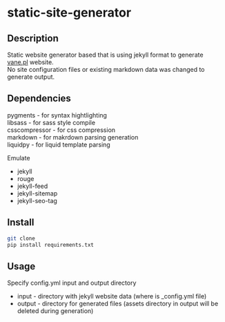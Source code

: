 static-site-generator
====


## Description

Static website generator based that is using jekyll format to generate [vane.pl](https://vane.pl) website.  
No site configuration files or existing markdown data was changed to generate output.


## Dependencies
pygments - for syntax hightlighting  
libsass - for sass style compile  
csscompressor - for css compression  
markdown - for makrdown parsing generation  
liquidpy - for liquid template parsing  

Emulate
- jekyll
- rouge
- jekyll-feed  
- jekyll-sitemap  
- jekyll-seo-tag  

## Install
```bash
git clone
pip install requirements.txt
```
## Usage
Specify config.yml input and output directory  
- input - directory with jekyll website data (where is _config.yml file)
- output - directory for generated files (assets directory in output will be deleted during generation)
